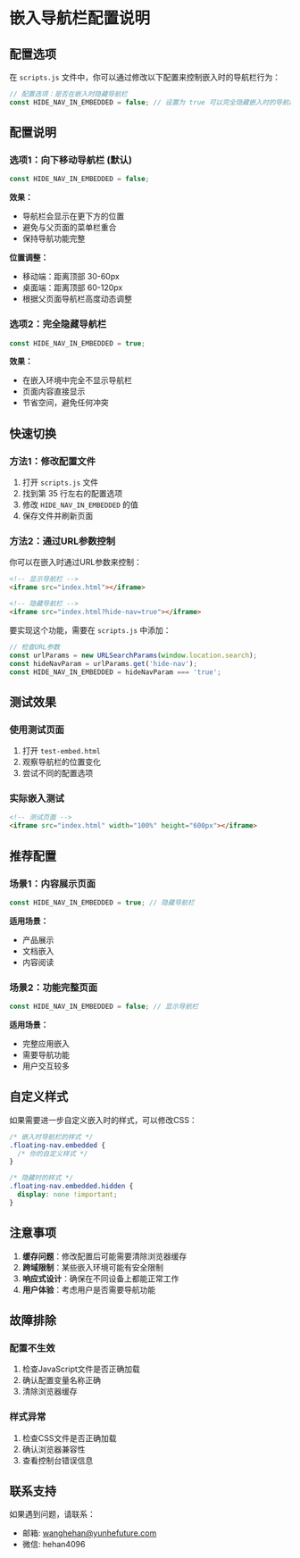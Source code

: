 # 嵌入导航栏配置说明

## 配置选项

在 `scripts.js` 文件中，你可以通过修改以下配置来控制嵌入时的导航栏行为：

```javascript
// 配置选项：是否在嵌入时隐藏导航栏
const HIDE_NAV_IN_EMBEDDED = false; // 设置为 true 可以完全隐藏嵌入时的导航栏
```

## 配置说明

### 选项1：向下移动导航栏 (默认)
```javascript
const HIDE_NAV_IN_EMBEDDED = false;
```

**效果：**
- 导航栏会显示在更下方的位置
- 避免与父页面的菜单栏重合
- 保持导航功能完整

**位置调整：**
- 移动端：距离顶部 30-60px
- 桌面端：距离顶部 60-120px
- 根据父页面导航栏高度动态调整

### 选项2：完全隐藏导航栏
```javascript
const HIDE_NAV_IN_EMBEDDED = true;
```

**效果：**
- 在嵌入环境中完全不显示导航栏
- 页面内容直接显示
- 节省空间，避免任何冲突

## 快速切换

### 方法1：修改配置文件
1. 打开 `scripts.js` 文件
2. 找到第 35 行左右的配置选项
3. 修改 `HIDE_NAV_IN_EMBEDDED` 的值
4. 保存文件并刷新页面

### 方法2：通过URL参数控制
你可以在嵌入时通过URL参数来控制：

```html
<!-- 显示导航栏 -->
<iframe src="index.html"></iframe>

<!-- 隐藏导航栏 -->
<iframe src="index.html?hide-nav=true"></iframe>
```

要实现这个功能，需要在 `scripts.js` 中添加：

```javascript
// 检查URL参数
const urlParams = new URLSearchParams(window.location.search);
const hideNavParam = urlParams.get('hide-nav');
const HIDE_NAV_IN_EMBEDDED = hideNavParam === 'true';
```

## 测试效果

### 使用测试页面
1. 打开 `test-embed.html`
2. 观察导航栏的位置变化
3. 尝试不同的配置选项

### 实际嵌入测试
```html
<!-- 测试页面 -->
<iframe src="index.html" width="100%" height="600px"></iframe>
```

## 推荐配置

### 场景1：内容展示页面
```javascript
const HIDE_NAV_IN_EMBEDDED = true; // 隐藏导航栏
```
**适用场景：**
- 产品展示
- 文档嵌入
- 内容阅读

### 场景2：功能完整页面
```javascript
const HIDE_NAV_IN_EMBEDDED = false; // 显示导航栏
```
**适用场景：**
- 完整应用嵌入
- 需要导航功能
- 用户交互较多

## 自定义样式

如果需要进一步自定义嵌入时的样式，可以修改CSS：

```css
/* 嵌入时导航栏的样式 */
.floating-nav.embedded {
  /* 你的自定义样式 */
}

/* 隐藏时的样式 */
.floating-nav.embedded.hidden {
  display: none !important;
}
```

## 注意事项

1. **缓存问题**：修改配置后可能需要清除浏览器缓存
2. **跨域限制**：某些嵌入环境可能有安全限制
3. **响应式设计**：确保在不同设备上都能正常工作
4. **用户体验**：考虑用户是否需要导航功能

## 故障排除

### 配置不生效
1. 检查JavaScript文件是否正确加载
2. 确认配置变量名称正确
3. 清除浏览器缓存

### 样式异常
1. 检查CSS文件是否正确加载
2. 确认浏览器兼容性
3. 查看控制台错误信息

## 联系支持

如果遇到问题，请联系：
- 邮箱: wanghehan@yunhefuture.com
- 微信: hehan4096
